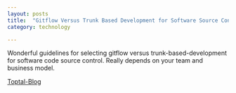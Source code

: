 ```yaml
---
layout: posts
title:  "Gitflow Versus Trunk Based Development for Software Source Control"
category: technology

---
```




Wonderful guidelines for selecting gitflow versus trunk-based-development for software code source control. Really depends on your team and business model.  
 

[Toptal-Blog](https://www.toptal.com/software/trunk-based-development-git-flow)